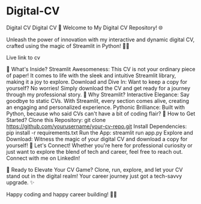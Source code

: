 # Digital-CV
Digital CV
Digital CV 🚀 Welcome to My Digital CV Repository! 🌐

Unleash the power of innovation with my interactive and dynamic digital CV, crafted using the magic of Streamlit in Python! 🐍✨

Live link to cv 

📄 What's Inside? Streamlit Awesomeness: This CV is not your ordinary piece of paper! It comes to life with the sleek and intuitive Streamlit library, making it a joy to explore. Download and Dive In: Want to keep a copy for yourself? No worries! Simply download the CV and get ready for a journey through my professional story. 🌈 Why Streamlit? Interactive Elegance: Say goodbye to static CVs. With Streamlit, every section comes alive, creating an engaging and personalized experience. Pythonic Brilliance: Built with Python, because who said CVs can't have a bit of coding flair? 🚀 How to Get Started? Clone this Repository: git clone https://github.com/yourusername/your-cv-repo.git Install Dependencies: pip install -r requirements.txt Run the App: streamlit run app.py Explore and Download: Witness the magic of your digital CV and download a copy for yourself! 🎉 Let's Connect! Whether you're here for professional curiosity or just want to explore the blend of tech and career, feel free to reach out. Connect with me on LinkedIn!

🚀 Ready to Elevate Your CV Game? Clone, run, explore, and let your CV stand out in the digital realm! Your career journey just got a tech-savvy upgrade. ✨

Happy coding and happy career building! 🚀🌟
